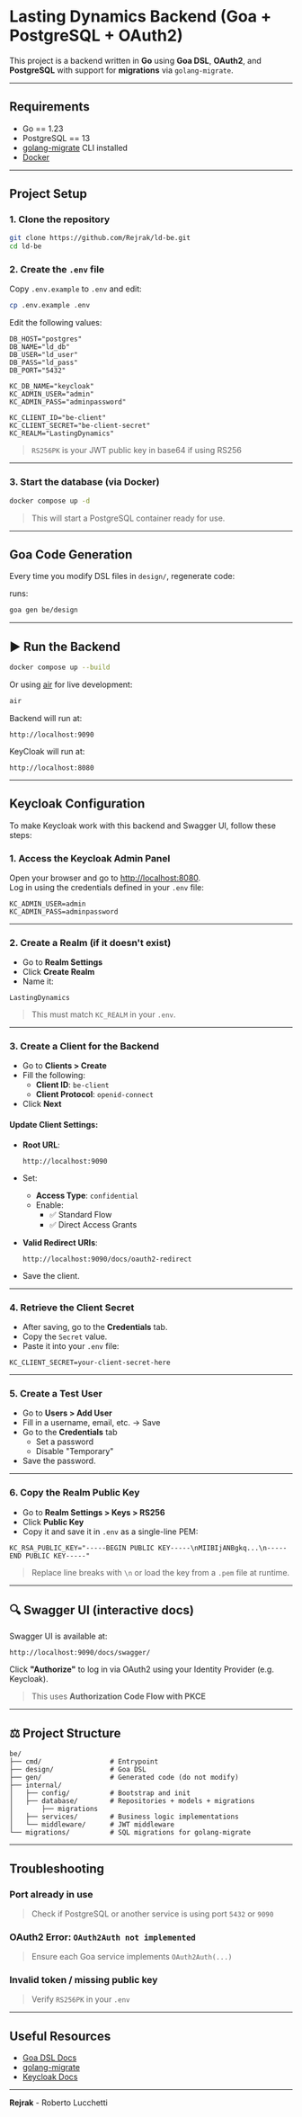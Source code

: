 # Lasting Dynamics Backend (Goa + PostgreSQL + OAuth2)

This project is a backend written in **Go** using **Goa DSL**, **OAuth2**, and **PostgreSQL** with support for **migrations** via `golang-migrate`.

---

## Requirements

- Go == 1.23 
- PostgreSQL == 13
- [golang-migrate](https://github.com/golang-migrate/migrate) CLI installed
- [Docker](https://www.docker.com/)

---

## Project Setup

### 1. Clone the repository
```bash
git clone https://github.com/Rejrak/ld-be.git
cd ld-be
```

### 2. Create the `.env` file

Copy `.env.example` to `.env` and edit:

```bash
cp .env.example .env
```

Edit the following values:

```env
DB_HOST="postgres"
DB_NAME="ld_db"
DB_USER="ld_user"
DB_PASS="ld_pass"
DB_PORT="5432"

KC_DB_NAME="keycloak"
KC_ADMIN_USER="admin"
KC_ADMIN_PASS="adminpassword"

KC_CLIENT_ID="be-client"
KC_CLIENT_SECRET="be-client-secret"
KC_REALM="LastingDynamics"
```

> `RS256PK` is your JWT public key in base64 if using RS256

---

### 3. Start the database (via Docker)

```bash
docker compose up -d
```

> This will start a PostgreSQL container ready for use.

---

## Goa Code Generation

Every time you modify DSL files in `design/`, regenerate code:

runs:
```bash
goa gen be/design
```

---

## ▶ Run the Backend

```bash
docker compose up --build
```

Or using [air](https://github.com/cosmtrek/air) for live development:

```bash
air
```

Backend will run at:
```
http://localhost:9090
```

KeyCloak will run at:
```
http://localhost:8080
```
---

## Keycloak Configuration

To make Keycloak work with this backend and Swagger UI, follow these steps:

### 1. Access the Keycloak Admin Panel

Open your browser and go to [http://localhost:8080](http://localhost:8080).  
Log in using the credentials defined in your `.env` file:

```env
KC_ADMIN_USER=admin
KC_ADMIN_PASS=adminpassword
```

---

### 2. Create a Realm (if it doesn't exist)

- Go to **Realm Settings**
- Click **Create Realm**
- Name it:

```
LastingDynamics
```

> This must match `KC_REALM` in your `.env`.

---

### 3. Create a Client for the Backend

- Go to **Clients > Create**
- Fill the following:
  - **Client ID**: `be-client`
  - **Client Protocol**: `openid-connect`
- Click **Next**

#### Update Client Settings:

- **Root URL**:  
  ```
  http://localhost:9090
  ```

- Set:
  - **Access Type**: `confidential`
  - Enable:
    - ✅ Standard Flow
    - ✅ Direct Access Grants

- **Valid Redirect URIs**:
  ```
  http://localhost:9090/docs/oauth2-redirect
  ```

- Save the client.

---

### 4. Retrieve the Client Secret

- After saving, go to the **Credentials** tab.
- Copy the `Secret` value.
- Paste it into your `.env` file:

```env
KC_CLIENT_SECRET=your-client-secret-here
```

---

### 5. Create a Test User

- Go to **Users > Add User**
- Fill in a username, email, etc. → Save
- Go to the **Credentials** tab
  - Set a password
  - Disable "Temporary"
- Save the password.

---

### 6. Copy the Realm Public Key

- Go to **Realm Settings > Keys > RS256**
- Click **Public Key**
- Copy it and save it in `.env` as a single-line PEM:

```env
KC_RSA_PUBLIC_KEY="-----BEGIN PUBLIC KEY-----\nMIIBIjANBgkq...\n-----END PUBLIC KEY-----"
```

> Replace line breaks with `\n` or load the key from a `.pem` file at runtime.

---



## 🔍 Swagger UI (interactive docs)

Swagger UI is available at:
```
http://localhost:9090/docs/swagger/
```

Click **"Authorize"** to log in via OAuth2 using your Identity Provider (e.g. Keycloak).

>  This uses **Authorization Code Flow with PKCE**

---

## ⚖️ Project Structure

```
be/
├── cmd/                 # Entrypoint
├── design/              # Goa DSL
├── gen/                 # Generated code (do not modify)
├── internal/
│   ├── config/          # Bootstrap and init
│   ├── database/        # Repositories + models + migrations
│       ├── migrations
│   ├── services/        # Business logic implementations
│   └── middleware/      # JWT middleware
└── migrations/          # SQL migrations for golang-migrate
```

---

## Troubleshooting

### Port already in use
> Check if PostgreSQL or another service is using port `5432` or `9090`

### OAuth2 Error: `OAuth2Auth not implemented`
> Ensure each Goa service implements `OAuth2Auth(...)`

### Invalid token / missing public key
> Verify `RS256PK` in your `.env`

---

## Useful Resources
- [Goa DSL Docs](https://goa.design/)
- [golang-migrate](https://github.com/golang-migrate/migrate)
- [Keycloak Docs](https://www.keycloak.org/docs/)

---

**Rejrak** - Roberto Lucchetti

